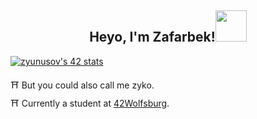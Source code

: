 <h2 align="center">Heyo, I'm Zafarbek!<img src='https://github.com/zyunusov/zyunusov/blob/main/dslr-funny.gif' width='50'></h2>  
<a href="https://github.com/JaeSeoKim/badge42"><img src="https://badge42.vercel.app/api/v2/cl9cu4g4d00210hmjktef2xft/stats?cursusId=21&coalitionId=149" alt="zyunusov's 42 stats" /></a>

⛩️ But you could also call me zyko.  
⛩️ Currently a student at <a href="https://42wolfsburg.de/">42Wolfsburg</a>.  
